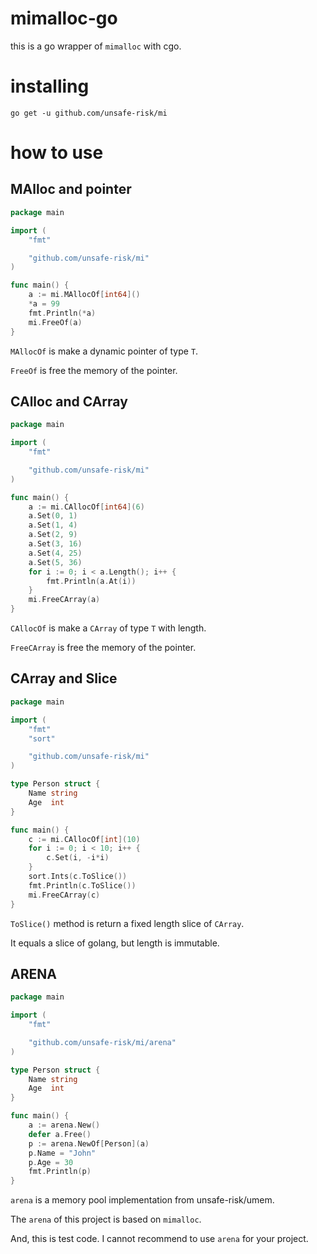 # mimalloc-go

this is a go wrapper of `mimalloc` with cgo.

# installing

`go get -u github.com/unsafe-risk/mi`

# how to use

## MAlloc and pointer

```go
package main

import (
	"fmt"

	"github.com/unsafe-risk/mi"
)

func main() {
	a := mi.MAllocOf[int64]()
	*a = 99
	fmt.Println(*a)
	mi.FreeOf(a)
}
```

`MAllocOf` is make a dynamic pointer of type `T`.

`FreeOf` is free the memory of the pointer.

## CAlloc and CArray

```go
package main

import (
	"fmt"

	"github.com/unsafe-risk/mi"
)

func main() {
	a := mi.CAllocOf[int64](6)
	a.Set(0, 1)
	a.Set(1, 4)
	a.Set(2, 9)
	a.Set(3, 16)
	a.Set(4, 25)
	a.Set(5, 36)
	for i := 0; i < a.Length(); i++ {
		fmt.Println(a.At(i))
	}
	mi.FreeCArray(a)
}
```

`CAllocOf` is make a `CArray` of type `T` with length.

`FreeCArray` is free the memory of the pointer.

## CArray and Slice

```go
package main

import (
	"fmt"
	"sort"

	"github.com/unsafe-risk/mi"
)

type Person struct {
	Name string
	Age  int
}

func main() {
	c := mi.CAllocOf[int](10)
	for i := 0; i < 10; i++ {
		c.Set(i, -i*i)
	}
	sort.Ints(c.ToSlice())
	fmt.Println(c.ToSlice())
	mi.FreeCArray(c)
}
```

`ToSlice()` method is return a fixed length slice of `CArray`.

It equals a slice of golang, but length is immutable.

## ARENA

```go
package main

import (
	"fmt"

	"github.com/unsafe-risk/mi/arena"
)

type Person struct {
	Name string
	Age  int
}

func main() {
	a := arena.New()
	defer a.Free()
	p := arena.NewOf[Person](a)
	p.Name = "John"
	p.Age = 30
	fmt.Println(p)
}
```

`arena` is a memory pool implementation from unsafe-risk/umem.

The `arena` of this project is based on `mimalloc`.

And, this is test code. I cannot recommend to use `arena` for your project.
